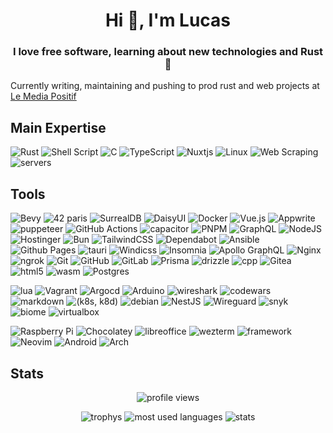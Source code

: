 <h1 align="center">Hi 👋, I'm Lucas</h1>
<h3 align="center">I love free software, learning about new technologies and Rust 🦀</h3>

Currently writing, maintaining and pushing to prod rust and web projects at [Le Media Positif](https://github.com/lemediapositif)

## Main Expertise

![Rust](https://img.shields.io/badge/Rust-000000?style=for-the-badge&logo=rust&logoColor=white)
![Shell Script](https://img.shields.io/badge/shell_script-%23121011.svg?style=for-the-badge&logo=gnu-bash&logoColor=white)
![C](https://img.shields.io/badge/c-%2300599C.svg?style=for-the-badge&logo=c&logoColor=white)
![TypeScript](https://img.shields.io/badge/typescript-%23007ACC.svg?style=for-the-badge&logo=typescript&logoColor=white)
![Nuxtjs](https://img.shields.io/badge/nuxt%20js-00C58E?style=for-the-badge&logo=nuxtdotjs&logoColor=white)
![Linux](https://img.shields.io/badge/Linux-FCC624?style=for-the-badge&logo=linux&logoColor=black)
![Web Scraping](https://img.shields.io/badge/Web_Scraping-E34F26?style=for-the-badge&logo=html5&logoColor=white)
![servers](https://img.shields.io/badge/Servers-654FF0?style=for-the-badge&logo=icloud&logoColor=white)

## Tools

![Bevy](https://img.shields.io/badge/Bevy-232326?style=for-the-badge&logo=bevy&logoColor=white)
![42 paris](https://img.shields.io/badge/42paris-000000?style=for-the-badge&logo=42&logoColor=white)
![SurrealDB](https://img.shields.io/badge/SurrealDB-FF00A0?style=for-the-badge&logo=surrealdb&logoColor=white)
![DaisyUI](https://img.shields.io/badge/daisyui-5A0EF8?style=for-the-badge&logo=daisyui&logoColor=white)
![Docker](https://img.shields.io/badge/docker-%230db7ed.svg?style=for-the-badge&logo=docker&logoColor=white)
![Vue.js](https://img.shields.io/badge/vuejs-%2335495e.svg?style=for-the-badge&logo=vuedotjs&logoColor=%234FC08D)
![Appwrite](https://img.shields.io/badge/Appwrite-F02E65?style=for-the-badge&logo=Appwrite&logoColor=black)
![puppeteer](https://img.shields.io/badge/Puppeteer-40B5A4?style=for-the-badge&logo=Puppeteer&logoColor=white)
![GitHub Actions](https://img.shields.io/badge/github%20actions-%232671E5.svg?style=for-the-badge&logo=githubactions&logoColor=white)
![capacitor](https://img.shields.io/badge/Capacitor-119EFF?style=for-the-badge&logo=Capacitor&logoColor=white)
![PNPM](https://img.shields.io/badge/pnpm-%234a4a4a.svg?style=for-the-badge&logo=pnpm&logoColor=f69220)
![GraphQL](https://img.shields.io/badge/-GraphQL-E10098?style=for-the-badge&logo=graphql&logoColor=white)
![NodeJS](https://img.shields.io/badge/node.js-6DA55F?style=for-the-badge&logo=node.js&logoColor=white)
![Hostinger](https://img.shields.io/badge/Hostinger-673DE6?style=for-the-badge&logo=hostinger&logoColor=white)
![Bun](https://img.shields.io/badge/bun-282a36?style=for-the-badge&logo=bun&logoColor=fbf0df)
![TailwindCSS](https://img.shields.io/badge/tailwindcss-%2338B2AC.svg?style=for-the-badge&logo=tailwind-css&logoColor=white)
![Dependabot](https://img.shields.io/badge/dependabot-025E8C?style=for-the-badge&logo=dependabot&logoColor=white)
![Ansible](https://img.shields.io/badge/Ansible-000000?style=for-the-badge&logo=ansible&logoColor=white)
![Github Pages](https://img.shields.io/badge/github%20pages-121013?style=for-the-badge&logo=github&logoColor=white)
![tauri](https://img.shields.io/badge/Tauri-FFC131?style=for-the-badge&logo=Tauri&logoColor=white)
![Windicss](https://img.shields.io/badge/windicss-48B0F1.svg?style=for-the-badge&logo=windi-css&logoColor=white)
![Insomnia](https://img.shields.io/badge/Insomnia-black?style=for-the-badge&logo=insomnia&logoColor=5849BE)
![Apollo GraphQL](https://img.shields.io/badge/Apollo%20GraphQL-311C87?&style=for-the-badge&logo=Apollo%20GraphQL&logoColor=white)
![Nginx](https://img.shields.io/badge/nginx-%23009639.svg?style=for-the-badge&logo=nginx&logoColor=white)
![ngrok](https://img.shields.io/badge/ngrok-140648?style=for-the-badge&logo=Ngrok&logoColor=white)
![Git](https://img.shields.io/badge/git-%23F05033.svg?style=for-the-badge&logo=git&logoColor=white)
![GitHub](https://img.shields.io/badge/github-%23121011.svg?style=for-the-badge&logo=github&logoColor=white)
![GitLab](https://img.shields.io/badge/GitLab-330F63?style=for-the-badge&logo=gitlab&logoColor=white)
![Prisma](https://img.shields.io/badge/Prisma-3982CE?style=for-the-badge&logo=Prisma&logoColor=white)
![drizzle](https://img.shields.io/badge/drizzle-C5F74F?style=for-the-badge&logo=drizzle&logoColor=black)
![cpp](https://img.shields.io/badge/C%2B%2B-00599C?style=for-the-badge&logo=c%2B%2B&logoColor=white)
![Gitea](https://img.shields.io/badge/Gitea-34495E?style=for-the-badge&logo=gitea&logoColor=5D9425)
![html5](https://img.shields.io/badge/HTML5-E34F26?style=for-the-badge&logo=html5&logoColor=white)
![wasm](https://img.shields.io/badge/WebAssembly-654FF0?style=for-the-badge&logo=WebAssembly&logoColor=white)
![Postgres](https://img.shields.io/badge/postgres-%23316192.svg?style=for-the-badge&logo=postgresql&logoColor=white)

![lua](https://img.shields.io/badge/Lua-2C2D72?style=for-the-badge&logo=lua&logoColor=white)
![Vagrant](https://img.shields.io/badge/vagrant-%231563FF.svg?style=for-the-badge&logo=vagrant&logoColor=white)
![Argocd](https://img.shields.io/badge/Argo%20CD-1e0b3e?style=for-the-badge&logo=argo&logoColor=#d16044)
![Arduino](https://img.shields.io/badge/Arduino-00979D?style=for-the-badge&logo=Arduino&logoColor=white)
![wireshark](https://img.shields.io/badge/Wireshark-1679A7?style=for-the-badge&logo=Wireshark&logoColor=white)
![codewars](https://img.shields.io/badge/Codewars-B1361E?style=for-the-badge&logo=Codewars&logoColor=white)
![markdown](https://img.shields.io/badge/MDX-1B1F24?style=for-the-badge&logo=mdx&logoColor=white)
![(k8s, k8d)](https://img.shields.io/badge/kubernetes-%23326ce5.svg?style=for-the-badge&logo=kubernetes&logoColor=white)
![debian](https://img.shields.io/badge/Debian-A81D33?style=for-the-badge&logo=debian&logoColor=white)
![NestJS](https://img.shields.io/badge/nestjs-E0234E?style=for-the-badge&logo=nestjs&logoColor=white)
![Wireguard](https://img.shields.io/badge/wireguard-%2388171A.svg?style=for-the-badge&logo=wireguard&logoColor=white)
![snyk](https://img.shields.io/badge/Snyk-4C4A73?style=for-the-badge&logo=snyk&logoColor=white)
![biome](https://img.shields.io/badge/biome-60a5fa?style=for-the-badge&logo=biome&logoColor=white)
![virtualbox](https://img.shields.io/badge/VirtualBox-21416b?style=for-the-badge&logo=VirtualBox&logoColor=white)

![Raspberry Pi](https://img.shields.io/badge/Raspberry%20Pi-A22846?style=for-the-badge&logo=Raspberry%20Pi&logoColor=white)
![Chocolatey](https://img.shields.io/badge/Chocolatey-80B5E3?style=for-the-badge&logo=chocolatey&logoColor=fff)
![libreoffice](https://img.shields.io/badge/LibreOffice-18A303?style=for-the-badge&logo=LibreOffice&logoColor=white)
![wezterm](https://img.shields.io/badge/wezterm-4E49EE?style=for-the-badge&logo=wezterm&logoColor=white)
![framework](https://img.shields.io/badge/Framework-00000?style=for-the-badge&logo=framework&color=black)
![Neovim](https://img.shields.io/badge/NeoVim-%2357A143.svg?&style=for-the-badge&logo=neovim&logoColor=white)
![Android](https://img.shields.io/badge/Android-3DDC84?style=for-the-badge&logo=android&logoColor=white)
![Arch](https://img.shields.io/badge/Arch%20Linux-1793D1?logo=arch-linux&logoColor=fff&style=for-the-badge)

## Stats

<p align="center">
  <img align="center" src="https://komarev.com/ghpvc/?username=mirsella&color=32302F&style=for-the-badge" alt="profile views" />
</p>

<p align="center">
  <img src="https://github-profile-trophy.vercel.app/?username=mirsella&theme=gruvbox&rank=-C,-B&column=2" alt="trophys" />
  <img src="https://github-readme-stats.vercel.app/api/top-langs/?username=mirsella&langs_count=8&theme=gruvbox&layout=compact&hide=roff,html" alt="most used languages" />
  <img src="https://github-readme-stats.vercel.app/api?username=mirsella&show_icons=true&theme=gruvbox" alt="stats" />
</p>
